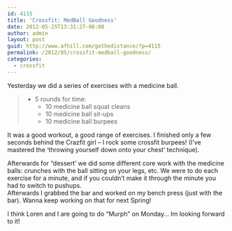 ```yaml
---
id: 4115
title: 'Crossfit: MedBall Goodness'
date: 2012-05-25T13:31:27-06:00
author: admin
layout: post
guid: http://www.afhill.com/gothedistance/?p=4115
permalink: /2012/05/crossfit-medball-goodness/
categories:
  - crossfit
---
```

Yesterday we did a series of exercises with a medicine ball. 

>   * 5 rounds for time: 
>       * 10 medicine ball squat cleans
>       * 10 medicine ball sit-ups
>       * 10 medicine ball burpees

It was a good workout, a good range of exercises. I finished only a few seconds behind the Crazfit girl &#8211; I rock some crossfit burpees! (I&#8217;ve mastered the &#8216;throwing yourself down onto your chest&#8217; technique). 

Afterwards for &#8220;dessert&#8217; we did some different core work with the medicine balls: crunches with the ball sitting on your legs, etc. We were to do each exercise for a minute, and if you couldn&#8217;t make it through the minute you had to switch to pushups.  
Afterwards I grabbed the bar and worked on my bench press (just with the bar). Wanna keep working on that for next Spring! 

I think Loren and I are going to do &#8220;Murph&#8221; on Monday&#8230; Im looking forward to it!
